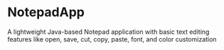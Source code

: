# NotepadApp
A lightweight Java-based Notepad application with basic text editing features like open, save, cut, copy, paste, font, and color customization
